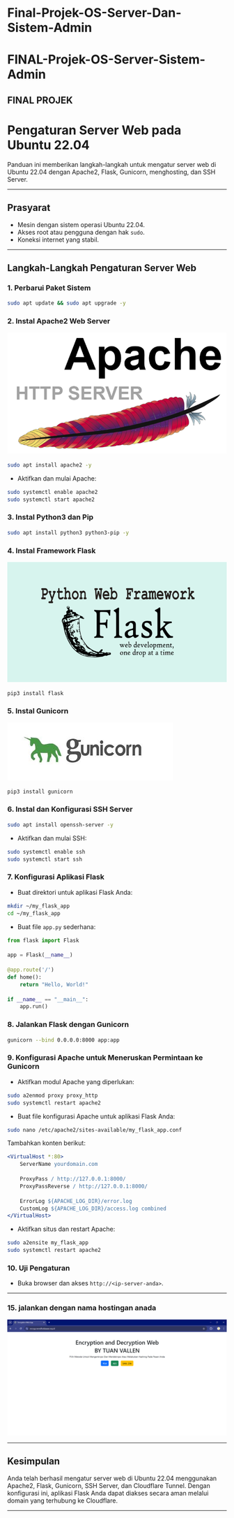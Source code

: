 # Final-Projek-OS-Server-Dan-Sistem-Admin
# FINAL-Projek-OS-Server-Sistem-Admin
## FINAL PROJEK
# Pengaturan Server Web pada Ubuntu 22.04

Panduan ini memberikan langkah-langkah untuk mengatur server web di Ubuntu 22.04 dengan Apache2, Flask, Gunicorn, menghosting, dan SSH Server.

---

## Prasyarat

- Mesin dengan sistem operasi Ubuntu 22.04.
- Akses root atau pengguna dengan hak `sudo`.
- Koneksi internet yang stabil.

---

## Langkah-Langkah Pengaturan Server Web

### 1. Perbarui Paket Sistem
```bash
sudo apt update && sudo apt upgrade -y
```

### 2. Instal Apache2 Web Server

![alt text](https://github.com/Tuanvallen/FINAL-Projek-OS-Server-Sistem-Admiin/blob/main/Foto%20Instalasi/Apache_img.png?raw=true)

```bash
sudo apt install apache2 -y
```
- Aktifkan dan mulai Apache:
```bash
sudo systemctl enable apache2
sudo systemctl start apache2
```

### 3. Instal Python3 dan Pip
```bash
sudo apt install python3 python3-pip -y
```

### 4. Instal Framework Flask

![alt text](https://github.com/Tuanvallen/FINAL-Projek-OS-Server-Sistem-Admiin/blob/main/Foto%20Instalasi/flask1.png?raw=true)

```bash
pip3 install flask
```

### 5. Instal Gunicorn

![alt text](https://github.com/Tuanvallen/FINAL-Projek-OS-Server-Sistem-Admiin/blob/main/Foto%20Instalasi/Gunicorn.jpeg?raw=true)


```bash
pip3 install gunicorn
```

### 6. Instal dan Konfigurasi SSH Server
```bash
sudo apt install openssh-server -y
```
- Aktifkan dan mulai SSH:
```bash
sudo systemctl enable ssh
sudo systemctl start ssh
```

### 7. Konfigurasi Aplikasi Flask
- Buat direktori untuk aplikasi Flask Anda:
```bash
mkdir ~/my_flask_app
cd ~/my_flask_app
```
- Buat file `app.py` sederhana:
```python
from flask import Flask

app = Flask(__name__)

@app.route('/')
def home():
    return "Hello, World!"

if __name__ == "__main__":
    app.run()
```

### 8. Jalankan Flask dengan Gunicorn
```bash
gunicorn --bind 0.0.0.0:8000 app:app
```

### 9. Konfigurasi Apache untuk Meneruskan Permintaan ke Gunicorn
- Aktifkan modul Apache yang diperlukan:
```bash
sudo a2enmod proxy proxy_http
sudo systemctl restart apache2
```
- Buat file konfigurasi Apache untuk aplikasi Flask Anda:
```bash
sudo nano /etc/apache2/sites-available/my_flask_app.conf
```
Tambahkan konten berikut:
```apache
<VirtualHost *:80>
    ServerName yourdomain.com

    ProxyPass / http://127.0.0.1:8000/
    ProxyPassReverse / http://127.0.0.1:8000/

    ErrorLog ${APACHE_LOG_DIR}/error.log
    CustomLog ${APACHE_LOG_DIR}/access.log combined
</VirtualHost>
```
- Aktifkan situs dan restart Apache:
```bash
sudo a2ensite my_flask_app
sudo systemctl restart apache2
```

### 10. Uji Pengaturan
- Buka browser dan akses `http://<ip-server-anda>`.
---


### 15. jalankan dengan nama hostingan anada

![alt text](https://github.com/Tuanvallen/FINAL-Projek-OS-Server-Sistem-Admiin/blob/main/Foto%20Instalasi/Screenshot%202024-12-22%20231801.png?raw=true)

---

## Kesimpulan
Anda telah berhasil mengatur server web di Ubuntu 22.04 menggunakan Apache2, Flask, Gunicorn, SSH Server, dan Cloudflare Tunnel. Dengan konfigurasi ini, aplikasi Flask Anda dapat diakses secara aman melalui domain yang terhubung ke Cloudflare.

---
